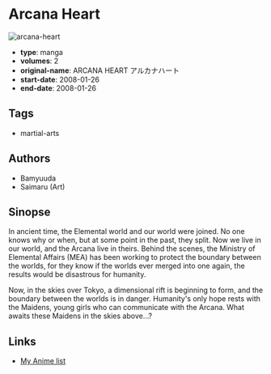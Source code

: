 # Arcana Heart

![arcana-heart](https://cdn.myanimelist.net/images/manga/3/171266.jpg)

-   **type**: manga
-   **volumes**: 2
-   **original-name**: ARCANA HEART アルカナハート
-   **start-date**: 2008-01-26
-   **end-date**: 2008-01-26

## Tags

-   martial-arts

## Authors

-   Bamyuuda
-   Saimaru (Art)

## Sinopse

In ancient time, the Elemental world and our world were joined. No one knows why or when, but at some point in the past, they split. Now we live in our world, and the Arcana live in theirs. Behind the scenes, the Ministry of Elemental Affairs (MEA) has been working to protect the boundary between the worlds, for they know if the worlds ever merged into one again, the results would be disastrous for humanity.

Now, in the skies over Tokyo, a dimensional rift is beginning to form, and the boundary between the worlds is in danger. Humanity's only hope rests with the Maidens, young girls who can communicate with the Arcana. What awaits these Maidens in the skies above...?

## Links

-   [My Anime list](https://myanimelist.net/manga/10541/Arcana_Heart)
